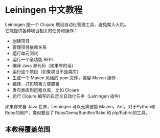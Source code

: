# Leiningen 中文教程
Leiningen 是一个 Clojure 项目自动化管理工具，避免踏入火坑。  
它能提供各种项目相关的任务和操作：  
* 创建项目  
* 管理项目依赖关系  
* 运行单元测试  
* 运行一个全功能 REPL  
* 编译 Java 源代码（如果有的话）  
* 运行这个项目（如果项目不是类库）  
* 生成一个 Maven 风格的 pom 文件，兼容 Maven 操作  
* 编译，打包项目方便部署  
* 发布类库到远程仓库，比如 Clojars  
* 运行 Clojure 编写的自定义自动化任务（Leiningen 插件）  

如果你来自 Java 世界，Leiningen 可以无痛链接 Maven，Ant。对于Python和Ruby的用户，类似整合了 RubyGems/Bundler/Rake 和 pip/Fabric的工具。
## 本教程覆盖范围